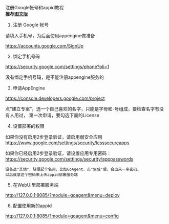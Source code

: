 注册Google帐号和appid教程  
**推荐[图文版](https://github.com/XX-net/XX-Net/wiki/how-to-create-my-appids)**

1. 注册 Google 帐号

  请填入手机号，为后面使用appengine做准备

   https://accounts.google.com/SignUp

2. 绑定手机号码

  https://security.google.com/settings/phone?pli=1

  没有绑定手机号码，是不能注册appengine服务的


3. 申请AppEngine  

  https://console.developers.google.com/project

  点“建立专案”，选一个自己喜欢的名字，只能是字母和-号组成，要检查名字有没有人用过，
  第一次申请，要勾选下面的License

4. 设置部署的权限

  如果你没有启用2步登录验证，请启用弱安全应用
  https://www.google.com/settings/security/lesssecureapps


  如果你已经启用2步登录验证，请设置应用专用密码：
  https://security.google.com/settings/security/apppasswords

    设备选"其他"，随便起个名词，比如GoAgent，点"生成"后，会出来一串密码。
    以后就拿这个密码来上传appid部署服务端

5. 在WebUI里部署服务端
  
  http://127.0.0.1:8085/?module=goagent&menu=deploy

6. 配置使用新的appid
  
  http://127.0.0.1:8085/?module=goagent&menu=config